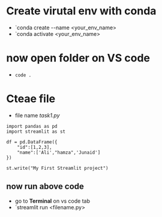 # Create virutal env with conda
* `conda create --name <your_env_name>
* `conda activate <your_env_name>

# now open folder on VS code
* `code .`

# Cteae file
* file name *task1.py*
```
import pandas as pd
import streamlit as st

df = pd.DataFrame({
    "id":[1,2,3],
    "name":['Ali',"hamza",'Junaid']
})

st.write("My First Streamlit project")
```

## now run above code
* go to **Terminal** on vs code tab
* `streamlit run <filename.py>
